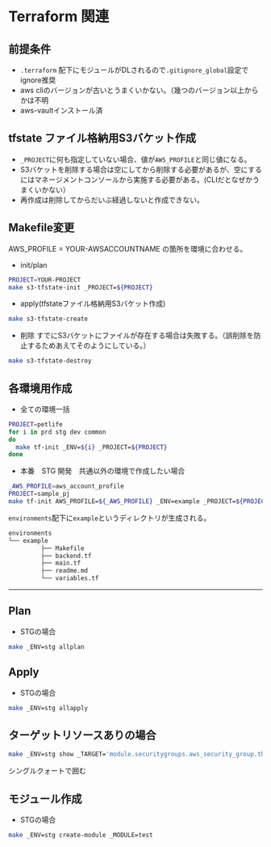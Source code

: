 # Terraform 関連

## 前提条件
- `.terraform` 配下にモジュールがDLされるので`.gitignore_global`設定でignore推奨
- aws cliのバージョンが古いとうまくいかない。（幾つのバージョン以上からかは不明
- aws-vaultインストール済

## tfstate ファイル格納用S3バケット作成
- `_PROJECT`に何も指定していない場合、値が`AWS_PROFILE`と同じ値になる。
- S3バケットを削除する場合は空にしてから削除する必要があるが、空にするにはマネージメントコンソールから実施する必要がある。(CLIだとなぜかうまくいかない）
- 再作成は削除してからだいぶ経過しないと作成できない。


## Makefile変更
AWS_PROFILE = YOUR-AWSACCOUNTNAME
の箇所を環境に合わせる。



- init/plan

```sh
PROJECT=YOUR-PROJECT
make s3-tfstate-init _PROJECT=${PROJECT}
```

- apply(tfstateファイル格納用S3バケット作成)
```sh
make s3-tfstate-create
```

- 削除
すでにS3バケットにファイルが存在する場合は失敗する。（誤削除を防止するためあえてそのようにしている。）
```sh
make s3-tfstate-destroy
```


## 各環境用作成


- 全ての環境一括
```sh
PROJECT=petlife
for i in prd stg dev common
do
  make tf-init _ENV=${i} _PROJECT=${PROJECT}
done
```


- 本番　STG 開発　共通以外の環境で作成したい場合

```sh
_AWS_PROFILE=aws_account_profile
PROJECT=sample_pj
make tf-init AWS_PROFILE=${_AWS_PROFILE} _ENV=example _PROJECT=${PROJECT}
```
`environments`配下に`example`というディレクトリが生成される。

```s
environments
└── example
         ├── Makefile
         ├── backend.tf
         ├── main.tf
         ├── readme.md
         └── variables.tf
```


---

## Plan

- STGの場合
```sh
make _ENV=stg allplan 
```

## Apply

- STGの場合
```sh
make _ENV=stg allapply
```

## ターゲットリソースありの場合

```sh
make _ENV=stg show _TARGET='module.securitygroups.aws_security_group.this["from-cf"]'
```
シングルクォートで囲む



## モジュール作成

- STGの場合
```sh
make _ENV=stg create-module _MODULE=test
```